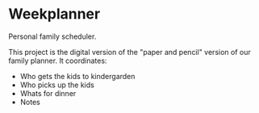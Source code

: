 Weekplanner
===========

Personal family scheduler.

This project is the digital version of the "paper and pencil" version of our family planner.
It coordinates:
- Who gets the kids to kindergarden
- Who picks up the kids
- Whats for dinner
- Notes
